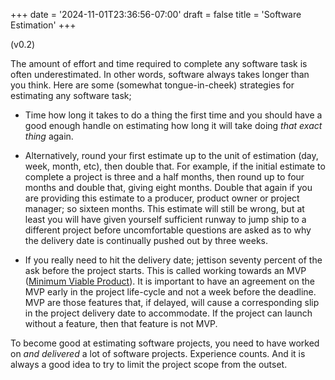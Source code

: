 +++
date = '2024-11-01T23:36:56-07:00'
draft = false 
title = 'Software Estimation'
+++

(v0.2)

The amount of effort and time required to complete any software task is often underestimated. In other words, software always takes longer than you think. Here are some (somewhat tongue-in-cheek) strategies for estimating any software task;

* Time how long it takes to do a thing the first time and you should have a good enough handle on estimating how long it will take doing *that exact thing* again.

* Alternatively, round your first estimate up to the unit of estimation (day, week, month, etc), then double that. For example, if the initial estimate to complete a project is three and a half months, then round up to four months and double that, giving eight months. Double that again if you are providing this estimate to a producer, product owner or project manager; so sixteen months. This estimate will still be wrong, but at least you will have given yourself sufficient runway to jump ship to a different project before uncomfortable questions are asked as to why the delivery date is continually pushed out by three weeks.

* If you really need to hit the delivery date; jettison seventy percent of the ask before the project starts. This is called working towards an MVP ([Minimum Viable Product](https://en.wikipedia.org/wiki/Minimum_viable_product)). It is important to have an agreement on the MVP early in the project life-cycle and not a week before the deadline. MVP are those features that, if delayed, will cause a corresponding slip in the project delivery date to accommodate. If the project can launch without a feature, then that feature is not MVP.

To become good at estimating software projects, you need to have worked on *and delivered* a lot of software projects. Experience counts. And it is always a good idea to try to limit the project scope from the outset.
